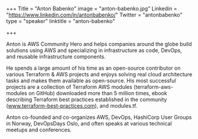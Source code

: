 +++
Title = "Anton Babenko"
image = "anton-babenko.jpg"
Linkedin = "https://www.linkedin.com/in/antonbabenko/"
Twitter = "antonbabenko"
type = "speaker"
linktitle = "anton-babenko"

+++

Anton is AWS Community Hero and helps companies around the globe build solutions using AWS and specializing in infrastructure as code, DevOps, and reusable infrastructure components.

He spends a large amount of his time as an open-source contributor on various Terraform & AWS projects and enjoys solving real cloud architecture tasks and makes them available as open-source. His most successful projects are a collection of Terraform AWS modules (terraform-aws-modules on GitHub) downloaded more than 5 million times, ebook describing Terraform best practices established in the community (www.terraform-best-practices.com), and modules.tf.

Anton co-founded and co-organizes AWS, DevOps, HashiCorp User Groups in Norway, DevOpsDays Oslo, and often speaks at various technical meetups and conferences.
